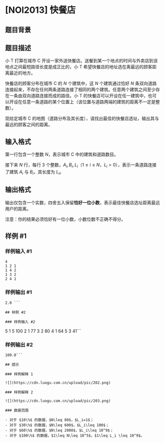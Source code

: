 # [NOI2013] 快餐店

## 题目背景



## 题目描述

小 T 打算在城市 C 开设一家外送快餐店。送餐到某一个地点的时间与外卖店到该地点之间最短路径长度是成正比的，小 T 希望快餐店的地址选在离最远的顾客距离最近的地方。

快餐店的顾客分布在城市 C 的 $N$ 个建筑中，这 $N$ 个建筑通过恰好 $N$ 条双向道路连接起来，不存在任何两条道路连接了相同的两个建筑。任意两个建筑之间至少存在一条由双向道路连接而成的路径。小 T 的快餐店可以开设在任一建筑中，也可以开设在任意一条道路的某个位置上（该位置与道路两端的建筑的距离不一定是整数）。

现给定城市 C 的地图（道路分布及其长度），请找出最佳的快餐店选址，输出其与最远的顾客之间的距离。

## 输入格式

第一行包含一个整数 $N$，表示城市 C 中的建筑和道路数目。

接下来 $N$ 行，每行 $3$ 个整数，$A_i,B_i,L_i$（$1\leq i\leq N$，$L_i>0$），表示一条道路连接了建筑 $A_i$ 与 $B_i$，其长度为 $L_i$。


## 输出格式

输出仅包含一个实数，四舍五入保留**恰好一位小数**，表示最佳快餐店选址距离最远用户的距离。

注意：你的结果必须恰好有一位小数，小数位数不正确不得分。

## 样例 #1

### 样例输入 #1
```
4 
1 2 1 
1 4 2 
1 3 2 
2 4 1
```

### 样例输出 #1

```
2.0 ```

## 样例 #2

### 样例输入 #2
```
5
1 5 100
2 1 77
3 2 80
4 1 64
5 3 41```

### 样例输出 #2

```
109.0```

## 提示

### 样例解释 1

![](https://cdn.luogu.com.cn/upload/pic/202.png) 

### 样例解释 2

![](https://cdn.luogu.com.cn/upload/pic/203.png) 

### 数据范围

- 对于 $10\%$ 的数据，$N\leq 80$，$L_i=1$；
- 对于 $30\%$ 的数据，$N\leq 600$，$L_i\leq 100$；
- 对于 $60\%$ 的数据，$N\leq 2000$，$L_i\leq 10^9$；
- 对于 $100\%$ 的数据，$1\leq N\leq 10^5$，$1\leq L_i \leq 10^9$。

